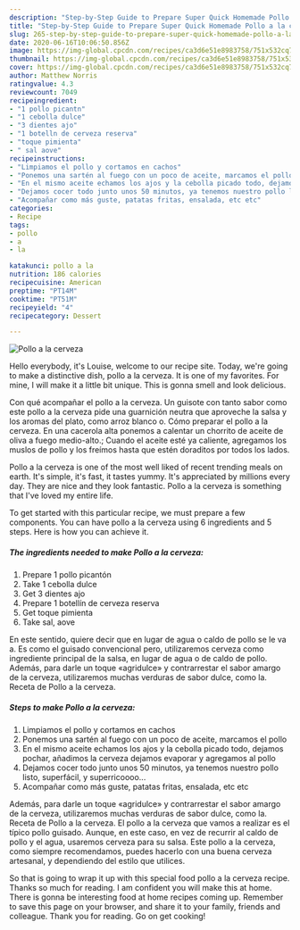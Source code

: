 ```yaml
---
description: "Step-by-Step Guide to Prepare Super Quick Homemade Pollo a la cerveza"
title: "Step-by-Step Guide to Prepare Super Quick Homemade Pollo a la cerveza"
slug: 265-step-by-step-guide-to-prepare-super-quick-homemade-pollo-a-la-cerveza
date: 2020-06-16T10:06:50.856Z
image: https://img-global.cpcdn.com/recipes/ca3d6e51e8983758/751x532cq70/pollo-a-la-cerveza-foto-principal.jpg
thumbnail: https://img-global.cpcdn.com/recipes/ca3d6e51e8983758/751x532cq70/pollo-a-la-cerveza-foto-principal.jpg
cover: https://img-global.cpcdn.com/recipes/ca3d6e51e8983758/751x532cq70/pollo-a-la-cerveza-foto-principal.jpg
author: Matthew Norris
ratingvalue: 4.3
reviewcount: 7049
recipeingredient:
- "1 pollo picantn"
- "1 cebolla dulce"
- "3 dientes ajo"
- "1 botelln de cerveza reserva"
- "toque pimienta"
- " sal aove"
recipeinstructions:
- "Limpiamos el pollo y cortamos en cachos"
- "Ponemos una sartén al fuego con un poco de aceite, marcamos el pollo"
- "En el mismo aceite echamos los ajos y la cebolla picado todo, dejamos pochar, añadimos la cerveza dejamos evaporar y agregamos al pollo"
- "Dejamos cocer todo junto unos 50 minutos, ya tenemos nuestro pollo listo, superfácil, y superricoooo..."
- "Acompañar como más guste, patatas fritas, ensalada, etc etc"
categories:
- Recipe
tags:
- pollo
- a
- la

katakunci: pollo a la 
nutrition: 186 calories
recipecuisine: American
preptime: "PT14M"
cooktime: "PT51M"
recipeyield: "4"
recipecategory: Dessert

---
```



![Pollo a la cerveza](https://img-global.cpcdn.com/recipes/ca3d6e51e8983758/751x532cq70/pollo-a-la-cerveza-foto-principal.jpg)

Hello everybody, it's Louise, welcome to our recipe site. Today, we're going to make a distinctive dish, pollo a la cerveza. It is one of my favorites. For mine, I will make it a little bit unique. This is gonna smell and look delicious.

Con qué acompañar el pollo a la cerveza. Un guisote con tanto sabor como este pollo a la cerveza pide una guarnición neutra que aproveche la salsa y los aromas del plato, como arroz blanco o. Cómo preparar el pollo a la cerveza. En una cacerola alta ponemos a calentar un chorrito de aceite de oliva a fuego medio-alto.; Cuando el aceite esté ya caliente, agregamos los muslos de pollo y los freímos hasta que estén doraditos por todos los lados.

Pollo a la cerveza is one of the most well liked of recent trending meals on earth. It's simple, it's fast, it tastes yummy. It's appreciated by millions every day. They are nice and they look fantastic. Pollo a la cerveza is something that I've loved my entire life.


To get started with this particular recipe, we must prepare a few components. You can have pollo a la cerveza using 6 ingredients and 5 steps. Here is how you can achieve it.

<!--inarticleads1-->

##### The ingredients needed to make Pollo a la cerveza:

1. Prepare 1 pollo picantón
1. Take 1 cebolla dulce
1. Get 3 dientes ajo
1. Prepare 1 botellín de cerveza reserva
1. Get toque pimienta
1. Take  sal, aove


En este sentido, quiere decir que en lugar de agua o caldo de pollo se le va a. Es como el guisado convencional pero, utilizaremos cerveza como ingrediente principal de la salsa, en lugar de agua o de caldo de pollo. Además, para darle un toque «agridulce» y contrarrestar el sabor amargo de la cerveza, utilizaremos muchas verduras de sabor dulce, como la. Receta de Pollo a la cerveza. 

<!--inarticleads2-->

##### Steps to make Pollo a la cerveza:

1. Limpiamos el pollo y cortamos en cachos
1. Ponemos una sartén al fuego con un poco de aceite, marcamos el pollo
1. En el mismo aceite echamos los ajos y la cebolla picado todo, dejamos pochar, añadimos la cerveza dejamos evaporar y agregamos al pollo
1. Dejamos cocer todo junto unos 50 minutos, ya tenemos nuestro pollo listo, superfácil, y superricoooo...
1. Acompañar como más guste, patatas fritas, ensalada, etc etc


Además, para darle un toque «agridulce» y contrarrestar el sabor amargo de la cerveza, utilizaremos muchas verduras de sabor dulce, como la. Receta de Pollo a la cerveza. El pollo a la cerveza que vamos a realizar es el típico pollo guisado. Aunque, en este caso, en vez de recurrir al caldo de pollo y el agua, usaremos cerveza para su salsa. Este pollo a la cerveza, como siempre recomendamos, puedes hacerlo con una buena cerveza artesanal, y dependiendo del estilo que utilices. 

So that is going to wrap it up with this special food pollo a la cerveza recipe. Thanks so much for reading. I am confident you will make this at home. There is gonna be interesting food at home recipes coming up. Remember to save this page on your browser, and share it to your family, friends and colleague. Thank you for reading. Go on get cooking!
